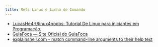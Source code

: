 ```yaml
---
title: Refs Linux e Linha de Comando
---
```


- [LucasHe4rt/linux4noobs: Tutorial De Linux para iniciantes em Programação.](https://github.com/lucashe4rt/linux4noobs)
- [GuiaFoca — Site Oficial do GuiaFoca](https://guiafoca.org/)
- [explainshell.com - match command-line arguments to their help text](https://explainshell.com/)